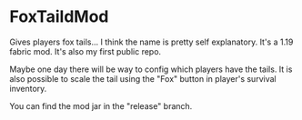 # FoxTaildMod
Gives players fox tails...
I think the name is pretty self explanatory.
It's a 1.19 fabric mod. It's also my first public repo.

Maybe one day there will be way to config which players have the tails.
It is also possible to scale the tail using the "Fox" button in player's survival inventory.

You can find the mod jar in the "release" branch.
